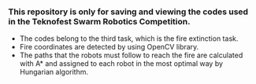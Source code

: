 ### This repository is only for saving and viewing the codes used in the Teknofest Swarm Robotics Competition.
- The codes belong to the third task, which is the fire extinction task.
- Fire coordinates are detected by using OpenCV library.
- The paths that the robots must follow to reach the fire are calculated with A* and assigned to each robot in the most optimal way by Hungarian algorithm.
